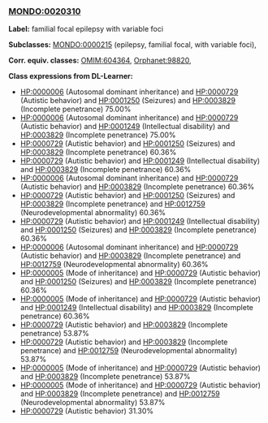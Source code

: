 
### [MONDO:0020310](http://purl.obolibrary.org/obo/MONDO_0020310)
**Label:** familial focal epilepsy with variable foci

**Subclasses:** [MONDO:0000215](http://purl.obolibrary.org/obo/MONDO_0000215) (epilepsy, familial focal, with variable foci), 

**Corr. equiv. classes:** [OMIM:604364](http://purl.obolibrary.org/obo/OMIM_604364), [Orphanet:98820](http://www.orpha.net/ORDO/Orphanet_98820), 

**Class expressions from DL-Learner:**

- [HP:0000006](http://purl.obolibrary.org/obo/HP_0000006) (Autosomal dominant inheritance) and [HP:0000729](http://purl.obolibrary.org/obo/HP_0000729) (Autistic behavior) and [HP:0001250](http://purl.obolibrary.org/obo/HP_0001250) (Seizures) and [HP:0003829](http://purl.obolibrary.org/obo/HP_0003829) (Incomplete penetrance) 75.00%
- [HP:0000006](http://purl.obolibrary.org/obo/HP_0000006) (Autosomal dominant inheritance) and [HP:0000729](http://purl.obolibrary.org/obo/HP_0000729) (Autistic behavior) and [HP:0001249](http://purl.obolibrary.org/obo/HP_0001249) (Intellectual disability) and [HP:0003829](http://purl.obolibrary.org/obo/HP_0003829) (Incomplete penetrance) 75.00%
- [HP:0000729](http://purl.obolibrary.org/obo/HP_0000729) (Autistic behavior) and [HP:0001250](http://purl.obolibrary.org/obo/HP_0001250) (Seizures) and [HP:0003829](http://purl.obolibrary.org/obo/HP_0003829) (Incomplete penetrance) 60.36%
- [HP:0000729](http://purl.obolibrary.org/obo/HP_0000729) (Autistic behavior) and [HP:0001249](http://purl.obolibrary.org/obo/HP_0001249) (Intellectual disability) and [HP:0003829](http://purl.obolibrary.org/obo/HP_0003829) (Incomplete penetrance) 60.36%
- [HP:0000006](http://purl.obolibrary.org/obo/HP_0000006) (Autosomal dominant inheritance) and [HP:0000729](http://purl.obolibrary.org/obo/HP_0000729) (Autistic behavior) and [HP:0003829](http://purl.obolibrary.org/obo/HP_0003829) (Incomplete penetrance) 60.36%
- [HP:0000729](http://purl.obolibrary.org/obo/HP_0000729) (Autistic behavior) and [HP:0001250](http://purl.obolibrary.org/obo/HP_0001250) (Seizures) and [HP:0003829](http://purl.obolibrary.org/obo/HP_0003829) (Incomplete penetrance) and [HP:0012759](http://purl.obolibrary.org/obo/HP_0012759) (Neurodevelopmental abnormality) 60.36%
- [HP:0000729](http://purl.obolibrary.org/obo/HP_0000729) (Autistic behavior) and [HP:0001249](http://purl.obolibrary.org/obo/HP_0001249) (Intellectual disability) and [HP:0001250](http://purl.obolibrary.org/obo/HP_0001250) (Seizures) and [HP:0003829](http://purl.obolibrary.org/obo/HP_0003829) (Incomplete penetrance) 60.36%
- [HP:0000006](http://purl.obolibrary.org/obo/HP_0000006) (Autosomal dominant inheritance) and [HP:0000729](http://purl.obolibrary.org/obo/HP_0000729) (Autistic behavior) and [HP:0003829](http://purl.obolibrary.org/obo/HP_0003829) (Incomplete penetrance) and [HP:0012759](http://purl.obolibrary.org/obo/HP_0012759) (Neurodevelopmental abnormality) 60.36%
- [HP:0000005](http://purl.obolibrary.org/obo/HP_0000005) (Mode of inheritance) and [HP:0000729](http://purl.obolibrary.org/obo/HP_0000729) (Autistic behavior) and [HP:0001250](http://purl.obolibrary.org/obo/HP_0001250) (Seizures) and [HP:0003829](http://purl.obolibrary.org/obo/HP_0003829) (Incomplete penetrance) 60.36%
- [HP:0000005](http://purl.obolibrary.org/obo/HP_0000005) (Mode of inheritance) and [HP:0000729](http://purl.obolibrary.org/obo/HP_0000729) (Autistic behavior) and [HP:0001249](http://purl.obolibrary.org/obo/HP_0001249) (Intellectual disability) and [HP:0003829](http://purl.obolibrary.org/obo/HP_0003829) (Incomplete penetrance) 60.36%
- [HP:0000729](http://purl.obolibrary.org/obo/HP_0000729) (Autistic behavior) and [HP:0003829](http://purl.obolibrary.org/obo/HP_0003829) (Incomplete penetrance) 53.87%
- [HP:0000729](http://purl.obolibrary.org/obo/HP_0000729) (Autistic behavior) and [HP:0003829](http://purl.obolibrary.org/obo/HP_0003829) (Incomplete penetrance) and [HP:0012759](http://purl.obolibrary.org/obo/HP_0012759) (Neurodevelopmental abnormality) 53.87%
- [HP:0000005](http://purl.obolibrary.org/obo/HP_0000005) (Mode of inheritance) and [HP:0000729](http://purl.obolibrary.org/obo/HP_0000729) (Autistic behavior) and [HP:0003829](http://purl.obolibrary.org/obo/HP_0003829) (Incomplete penetrance) 53.87%
- [HP:0000005](http://purl.obolibrary.org/obo/HP_0000005) (Mode of inheritance) and [HP:0000729](http://purl.obolibrary.org/obo/HP_0000729) (Autistic behavior) and [HP:0003829](http://purl.obolibrary.org/obo/HP_0003829) (Incomplete penetrance) and [HP:0012759](http://purl.obolibrary.org/obo/HP_0012759) (Neurodevelopmental abnormality) 53.87%
- [HP:0000729](http://purl.obolibrary.org/obo/HP_0000729) (Autistic behavior) 31.30%



